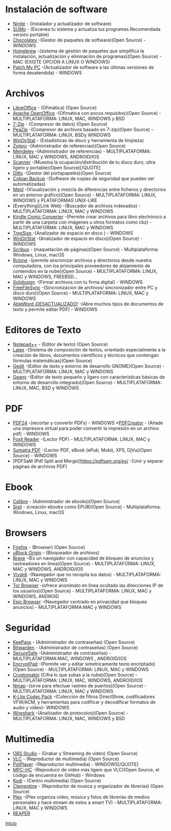 # Instalación de software

* [Ninite](https://ninite.com/) - (Instalador y actualizador de software)
* [SUMo](http://www.kcsoftwares.com/?download) - (Escanea tu sistema y actualiza tus programas Recomendada versión portable)
* [Chocolatey ](https://chocolatey.org/) -(Gestor de paquetes de software)(Open Source) - WINDOWS
* [Homebrew](Link) -(sistema de gestión de paquetes que simplifica la instalación, actualización y eliminación de programas)(Open Source) - MAC (EXISTE OPCION A LINUX O WINDOWS)
* [Patch My PC](https://patchmypc.com/) -(Actualizador de software a las últimas versiones de forma desatendida) - WINDOWS

# Archivos

* [LibreOffice](http://www.libreoffice.org/download/download/) - (Ofimática) (Open Source)
* [Apache OpenOffice](https://www.openoffice.org/es/) -(Ofimatica con pocos requisitos)(Open Source) - MULTIPLATAFORMA: LINUX, MAC, WINDOWS y BSD
* [7-Zip](http://www.7-zip.org/download.html) - (Compresor de datos) (Open Source)
* [PeaZip](http://www.peazip.org/) -(Compresor de archivos basado en 7-zip)(Open Source) - MULTIPLATAFORMA: LINUX, BSDy WINDOWS
* [WinDirStat](https://windirstat.net/) - (Estadisticas de disco y herramienta de limpieza)
* [Zotero](https://www.zotero.org/) -(Administrador de referencias)(Open Source)
* [Mendeley](https://www.mendeley.com/?interaction_required=true) -(Administrador de referencias) - MULTIPLATAFORMA: LINUX, MAC y WINDOWS, ANDROID/IOS
* [Scanner](http://www.steffengerlach.de/freeware/) -(Muestra la ocupación/distribución de tu disco duro, ultra ligero y portable)(Open Source)[/QUOTE]
* [Ditto](https://ditto-cp.sourceforge.io/) -(Gestor del portapapeles)(Open Source)
* [Cobian Backup](https://www.cobiansoft.com/) -(Software de copias de seguridad que pueden ser automatizadas)
* [Meld](http://meldmerge.org/) -(Visualización y mezcla de diferencias entre ficheros y directorios en un entorno gráfico)(Open Source) - MULTIPLATAFORMA: LINUX, WINDOWS y PLATAFORMAS UNIX-LIKE
* [Everything](Link Web) -(Buscador de archivos indexados) - MULTIPLATAFORMA: LINUX, MAC y WINDOWS
* [Kindle Comic Converter](https://kcc.iosphe.re/) -(Permite crear archivos para libro electrónico a partir de una carpeta con imágenes u otros formatos como cbz) - MULTIPLATAFORMA: LINUX, MAC y WINDOWS
* [TreeSize ](https://www.jam-software.com/treesize_free/) -(Analizador de espacio en disco ) - WINDOWS
* [WinDirStat](https://windirstat.net/) -(Analizador de espacio en disco)(Open Source) - WINDOWS
* [Scribus](https://www.scribus.net/) - (maquetación de páginas)(Open Source) - Multiplataforma: Windows, Linux, macOS
* [Rclone](https://rclone.org/) -(permite sincronizar archivos y directorios desde nuestra computadora, con los principales proveedores de alojamiento de contenidos en la nube)(Open Source) - MULTIPLATAFORMA: LINUX, MAC y WINDOWS, FREEBSD...
* [Xolidosign](https://www.xolido.com/lang/xolidosign/) -(Firmar archivos con tu firma digital) - WINDOWS
* [FreeFileSync](https://freefilesync.org/) -(Sincronizacion de archivos/ sincronizador entre PC y disco duro)(Open Source) - MULTIPLATAFORMA: LINUX, MAC y WINDOWS
* [AbleWord ¡DESACTUALIZADO!](http://www.ableword.net/) -(Abre muchos tipos de documentos de texto y permite editar PDF) - WINDOWS

# Editores de Texto

* [Notepad++](https://notepad-plus-plus.org/) - (Editor de texto) (Open Source)
* [Latex](https://www.latex-project.org/) -(Sistema de composición de textos, orientado especialmente a la creación de libros, documentos científicos y técnicos que contengan fórmulas matemáticas)(Open Source)
* [Gedit](https://wiki.gnome.org/Apps/Gedit) -(Editor de texto y entorno de desarrollo GNOME)(Open Source) - MULTIPLATAFORMA: LINUX, MAC y WINDOWS
* [Geany](https://www.geany.org/) -(Editor de texto pequeño y ligero con características básicas de entorno de desarrollo integrado)(Open Source) - MULTIPLATAFORMA: LINUX, MAC, BSD y WINDOWS

# PDF

* [PDF24](https://es.pdf24.org/) -(recortar y convertir PDFs) - WINDOWS
*[PDFCreator](https://www.pdfforge.org/pdfcreator/download) - (Añade una impresora virtual para poder convertir la impresión en un archivo pdf) - WINDOWS
* [Foxit Reader](https://www.foxitsoftware.com/pdf-reader/) -(Lector PDF) - MULTIPLATAFORMA: LINUX, MAC y WINDOWS
* [Sumatra PDF](https://www.sumatrapdfreader.org/free-pdf-reader.html) -(Lector PDF, eBook (ePub, Mobi), XPS, DjVu)(Open Source) - WINDOWS
* [PDFSaM (Pdf Split and Merge)]https://pdfsam.org/es/ -(Unir y separar páginas de archivos PDF)

# Ebook

* [Calibre](https://calibre-ebook.com/download) - (Administrador de ebooks)(Open Source)
* [Sigil](https://github.com/Sigil-Ebook/Sigil...es/tag/0.9.13/) - (creación ebooks como EPUB)(Open Source) - Multiplataforma: Windows, Linux, macOS

# Browsers

* [Firefox](https://www.mozilla.org/en-US/firefox/new/) - (Browser) (Open Source)
* [uBlock Origin](https://addons.mozilla.org/en-US/fir...ublock-origin/) - (Bloqueador de archivos)
* [Brave](https://brave.com/) -(Es un navegador con capacidad de bloqueo de anuncios y rastreadores en línea)(Open Source) - MULTIPLATAFORMA: LINUX, MAC y WINDOWS, ANDROID/IOS
* [Vivaldi](https://vivaldi.com/es/) -(Navegador que no recopila tus datos) - MULTIPLATAFORMA: LINUX, MAC y WINDOWS
* [Tor Browser](https://www.torproject.org/download/) -(ofrece anonimato en línea ocultado las direcciones IP de los usuarios)(Open Source) - MULTIPLATAFORMA: LINUX, MAC y WINDOWS, ANDROID
* [Epic Browser](https://www.epicbrowser.com/) -(Navegador centrado en privacidad que bloquea anuncios) - MULTIPLATAFORMA:MAC y WINDOWS

# Seguridad

* [KeePass](https://keepass.info/) - (Administrador de contraseñas) (Open Source)
* [Bitwarden](https://bitwarden.com/) - (Administrador de contraseñas) (Open Source)
* [SecureSafe](https://www.securesafe.com/en/) -(Administrador de contraseñas) - MULTIPLATAFORMA:MAC, WINDOWS , ANDROID/IOS
* [EncryptPad](https://evpo.net/encryptpad/) -(Permite ver y editar simetricamente texto encriptado)(Open Source) - MULTIPLATAFORMA: LINUX, MAC y WINDOWS
* [Cryptomator](https://cryptomator.org) (Cifra lo que subas a la nube)(Open Source) - MULTIPLATAFORMA: LINUX, MAC, WINDOWS, ANDROID/IOS
* [Nmap](https://nmap.org/) -(sirve para efectuar rastreo de puertos)(Open Source) - MULTIPLATAFORMA: LINUX, MAC y WINDOWS
* [K-Lite Codec Pack](https://www.codecguide.com/download_kl.htm) -(Colección de filtros DirectShow, codificadores VFW/ACM, y herramientas para codificar y decodificar formatos de audio y vídeo)- WINDOWS
* [Wireshark](https://www.wireshark.org/) -(Analizador de protocolos)(Open Source) - MULTIPLATAFORMA: LINUX, MAC, WINDOWS y BSD

# Multimedia

* [OBS Studio](https://obsproject.com/) - (Grabar y Streaming de video) (Open Source)
* [VLC](https://www.videolan.org/vlc/index.html) - (Reproductor de multimedia) (Open Source)
* [PotPlayer](http://potplayer.daum.net) -(Reproductor multimedia) - WINDOWS[/QUOTE]
* [MPC-HC](https://mpc-hc.org/) -(Reproducir de vídeo más ligero que VLC)(Open Source, el código de encuentra en GitHub) - Windows
* [Kodi](https://kodi.tv/about/software) - (Centro multimedia) (Open Source)
* [Clementine](https://www.clementine-player.org/) - (Reproductor de musica y organizador de librerias) (Open Source)
* [Plex](https://www.plex.tv/es/) -(Plex organiza video, música y fotos de librerías de medios personales y hace stream de estos a smart TV) - MULTIPLATAFORMA: LINUX, MAC y WINDOWS
* [REAPER](https://www.reaper.fm/)

[Inicio](./index.md)

